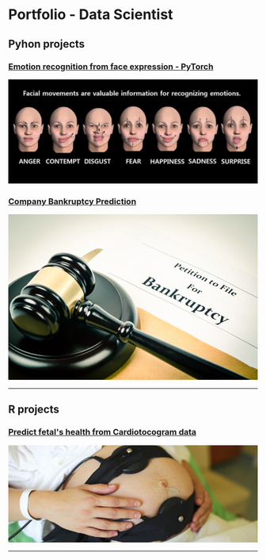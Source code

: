 # Portfolio - Data Scientist

## Pyhon projects

### [Emotion recognition from face expression - PyTorch](https://github.com/gobrac/Portfolio/blob/261d470600dc73b718c76b51ba3671825c13d78f/Projects/Project-Hands_on_Labs.ipynb)
<img src="images/face.jpeg?raw=true"/>


### [Company Bankruptcy Prediction](https://github.com/gobrac/Portfolio/blob/546241ccc289fb2e08e42180c42cae10478f16bb/Projects/Statistical%20Learning%20-%20Prof.%20Gottard.ipynb)
<img src="images/bankrupt.jpg?raw=true"/>


---

## R projects 

### [Predict fetal's health from Cardiotocogram data](https://github.com/gobrac/Portfolio/blob/2f65017dc852fa4033fa290bc1723496a040696c/Projects/Analytics%20in%20economics%20and%20business%20_Project.ipynb)
<img src="images/Cardiotocografia.jpg?raw=true"/>



---




